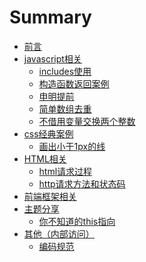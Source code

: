 # Summary
* [前言](README.md)
* [javascript相关]()
  * [includes使用](js算法/20181224.md)
  * [构造函数返回案例](js算法/20181226.md)
  * [申明提前](js算法/20181227.md)
  * [简单数组去重](js算法/20181228.md)
  * [不借用变量交换两个整数](js算法/20181229.md)
* [css经典案例]()
  * [画出小于1px的线](css效果经典案例/20181225.md)
* [HTML相关]()
  * [html请求过程](HTML相关/天龙八步.md)
  * [http请求方法和状态码](HTML相关/20190114.md)
* [前端框架相关]()
* [主题分享]()
  * [你不知道的this指向](主题分享/分享文档/你不知道的this指向.pptx)
* [其他（内部访问）]()
  * [编码规范](https://wiki.bestpay.com.cn/pages/viewpage.action?pageId=25265836)

